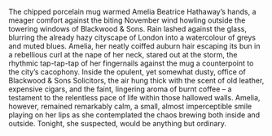 The chipped porcelain mug warmed Amelia Beatrice Hathaway’s hands, a meager comfort against the biting November wind howling outside the towering windows of Blackwood & Sons.  Rain lashed against the glass, blurring the already hazy cityscape of London into a watercolour of greys and muted blues.  Amelia, her neatly coiffed auburn hair escaping its bun in a rebellious curl at the nape of her neck, stared out at the storm, the rhythmic tap-tap-tap of her fingernails against the mug a counterpoint to the city’s cacophony.  Inside the opulent, yet somewhat dusty, office of Blackwood & Sons Solicitors, the air hung thick with the scent of old leather, expensive cigars, and the faint, lingering aroma of burnt coffee – a testament to the relentless pace of life within those hallowed walls.  Amelia, however, remained remarkably calm, a small, almost imperceptible smile playing on her lips as she contemplated the chaos brewing both inside and outside.  Tonight, she suspected, would be anything but ordinary.
